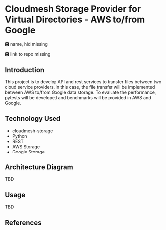 # Cloudmesh Storage Provider for Virtual Directories - AWS to/from Google

:o2: name, hid missing

:o2: link to repo missing

## Introduction

This project is to develop API and rest services to transfer files between two cloud service providers. In this case, the file transfer will be implemented between AWS to/from Google data storage. To evaluate the performance, pytests will be developed and benchmarks will be provided in AWS and Google.


## Technology Used
* cloudmesh-storage
* Python
* REST
* AWS Storage
* Google Storage

## Architecture Diagram

TBD

## Usage

TBD

## References




